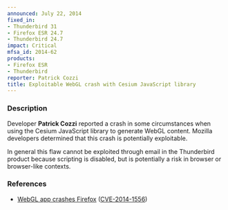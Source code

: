 ```yaml
---
announced: July 22, 2014
fixed_in:
- Thunderbird 31
- Firefox ESR 24.7
- Thunderbird 24.7
impact: Critical
mfsa_id: 2014-62
products:
- Firefox ESR
- Thunderbird
reporter: Patrick Cozzi
title: Exploitable WebGL crash with Cesium JavaScript library
---
```


<h3>Description</h3>

<p>Developer <strong>Patrick Cozzi</strong> reported a crash in some
circumstances when using the Cesium JavaScript library to generate WebGL
content. Mozilla developers determined that this crash is potentially
exploitable.
</p>

<p class="note">In general this flaw cannot be exploited through email in the
Thunderbird product because scripting is disabled, but is potentially a risk in
browser or browser-like contexts.</p>

<h3>References</h3>

<ul>
  <li><a href="https://bugzilla.mozilla.org/show_bug.cgi?id=1028891">
       WebGL app crashes Firefox</a> (<a href="http://cve.mitre.org/cgi-bin/cvename.cgi?name=CVE-2014-1556" class="ex-ref">CVE-2014-1556</a>)</li>
</ul>



